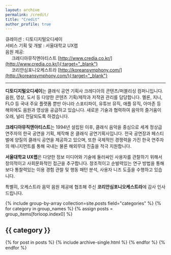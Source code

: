 ```yaml
---
layout: archive
permalink: /credit/
title: "Credit"
author_profile: true
---
```


<!-- 클래식 메이트는 서울대학교 UX랩과 클래식 공연 기획사 크레디아가 공동으로 개발한 스마트 스피커 서비스입니다. 

모든 음원은 크레디아가 제공합니다. -->

<!-- <figure>
  <center><img src="{{ '/assets/images/land-logo.png' | relative_url }}" alt="fork Minimal Mistakes" width="100"></center>
</figure>
 -->
<!-- 
> 서울대학교 UX 랩 :
> 대화형 서비스에 최적화된 대화 플로우 디자인 및 사용자 중심적인 요소에 기반한 서비스 개발

> 크레디아 : 
> 클래식 음악의 대중화에 맞춘 전문적인 콘텐츠 기획 및 양질의 음원 제공

 -->
큐레이션 : 디토디지털오디세이 <br>
서비스 기획 및 개발 : 서울대학교 UX랩 <br>
음원 제공: <br>
&nbsp;&nbsp;&nbsp;&nbsp; 크레디아뮤직앤아티스트 [http://www.credia.co.kr/](http://www.credia.co.kr/){:target="_blank"} <br>
&nbsp;&nbsp;&nbsp;&nbsp; 코리안심포니오케스트라 [http://koreansymphony.com/](http://koreansymphony.com/){:target="_blank"}

---

**디토디지털오디세이**는 클래식 공연 기획사 크레디아의 콘텐츠/퍼블리싱 컴퍼니입니다. 음원, 영상, 도서 등 다양한 콘텐츠 기획/제작과 저작권 관리를 담당합니다. 멜론, 지니, FLO 등 국내 주요 플랫폼 뿐만 아니라 스포티파이, 유튜브 뮤직, 애플 뮤직, 아마존 등 해외에도 음원과 영상을 공급하고 있습니다. 새로운 기술과 협력하여 음악의 즐거움이 오래, 널리 전달되도록 하겠습니다.

**크레디아뮤직앤아티스트**는 1994년 설립된 이후, 클래식 음악을 중심으로 세계 정상급 연주자의 한국 공연을 기획, 제작해 온 클래식 공연기획사입니다. 전국 공연장과 페스티벌에 양질의 클래식 공연을 제공하고 있으며, 또한 국제적인 경쟁력을 가진 한국 연주자의 매니지먼트를 통해 국내는 물론 해외무대 진출을 적극 지원합니다.

**서울대학교 UX랩**은 다양한 정보 미디어와 기술에 둘러싸인 사용자를 관찰하기 위해서 창의적이고 사회문화적인 접근을 추구합니다. 창조적이고 순발력있는 연구 방법을 통해 보다 통찰력있는 이용 경험 관찰 및 행동 패턴 분석, 사용자 니즈 도출을 수행하고 있습니다.

특별히, 오케스트라 음악 음원 제공에 협조해 주신 **코리안심포니오케스트라**에 감사 인사 드립니다. 

<!-- <figure>
  <center><img src="{{ '/assets/images/credia.png' | relative_url }}" alt="fork Minimal Mistakes" width="100"></center>
</figure> -->

{% include group-by-array collection=site.posts field="categories" %}
{% for category in group_names %}
  {% assign posts = group_items[forloop.index0] %}
  <h2 id="{{ category | slugify }}" class="archive__subtitle">{{ category }}</h2>
  {% for post in posts %}
    {% include archive-single.html %}
  {% endfor %}
{% endfor %}
